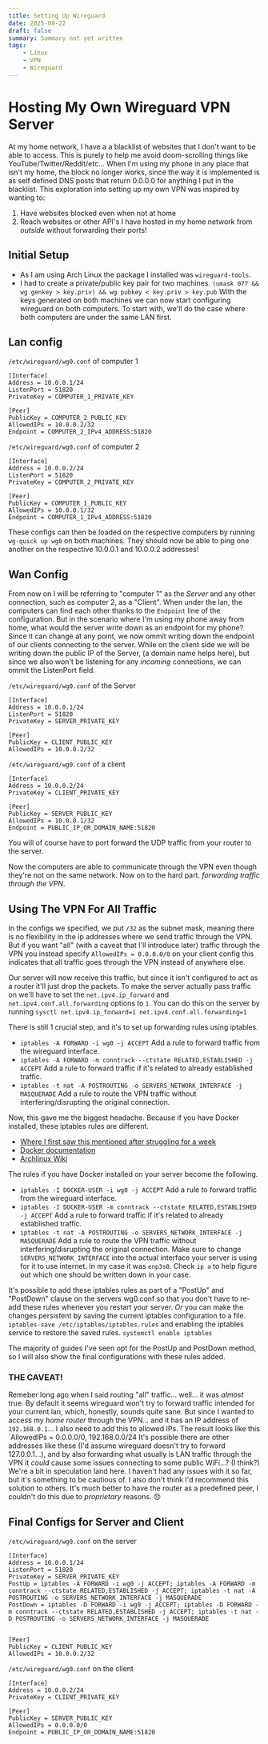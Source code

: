 ```yaml
---
title: Setting Up Wireguard
date: 2025-08-22
draft: false
summary: Summary not yet written
tags:
    - Linux
    - VPN
    - Wireguard
---
```

# Hosting My Own Wireguard VPN Server
At my home network, I have a a blacklist of websites that I don't want to be able to access. This is purely to help me avoid doom-scrolling things like YouTube/Twitter/Reddit/etc... When I'm using my phone in any place that isn't my home, the block no longer works, since the way it is implemented is as self defined DNS posts that return 0.0.0.0 for anything I put in the blacklist. This exploration into setting up my own VPN was inspired by wanting to:
1. Have websites blocked even when not at home
2. Reach websites or other API's I have hosted in my home network from *outside* without forwarding their ports!

## Initial Setup
- As I am using Arch Linux the package I installed was `wireguard-tools`.
- I had to create a private/public key pair for two machines. `(umask 077 && wg genkey > key.priv) && wg pubkey < key.priv > key.pub`
With the keys generated on both machines we can now start configuring wireguard on both computers. To start with, we'll do the case where both computers are under the same LAN first.

## Lan config
`/etc/wireguard/wg0.conf` of computer 1
```
[Interface]
Address = 10.0.0.1/24
ListenPort = 51820
PrivateKey = COMPUTER_1_PRIVATE_KEY

[Peer]
PublicKey = COMPUTER_2_PUBLIC_KEY
AllowedIPs = 10.0.0.2/32
Endpoint = COMPUTER_2_IPv4_ADDRESS:51820
```

`/etc/wireguard/wg0.conf` of computer 2
```
[Interface]
Address = 10.0.0.2/24
ListenPort = 51820
PrivateKey = COMPUTER_2_PRIVATE_KEY

[Peer]
PublicKey = COMPUTER_1_PUBLIC_KEY
AllowedIPs = 10.0.0.1/32
Endpoint = COMPUTER_1_IPv4_ADDRESS:51820
```

These configs can then be loaded on the respective computers by running `wg-quick up wg0` on both machines.
They should now be able to ping one another on the respective 10.0.0.1 and 10.0.0.2 addresses!

## Wan Config
From now on I will be referring to "computer 1" as the *Server* and any other connection, such as computer 2, as a "Client".
When under the lan, the computers can find each other thanks to the `Endpoint` line of the configuration. But in the scenario where I'm using my phone away from home, what would the server write down as an endpoint for my phone? Since it can change at any point, we now ommit writing down the endpoint of our clients connecting to the server.
While on the client side we will be writing down the public IP of the Server, (a domain name helps here), but since we also won't be listening for any *incoming* connections, we can ommit the ListenPort field.

`/etc/wireguard/wg0.conf` of the Server
```
[Interface]
Address = 10.0.0.1/24
ListenPort = 51820
PrivateKey = SERVER_PRIVATE_KEY

[Peer]
PublicKey = CLIENT_PUBLIC_KEY
AllowedIPs = 10.0.0.2/32
```

`/etc/wireguard/wg0.conf` of a client
```
[Interface]
Address = 10.0.0.2/24
PrivateKey = CLIENT_PRIVATE_KEY

[Peer]
PublicKey = SERVER_PUBLIC_KEY
AllowedIPs = 10.0.0.1/32
Endpoint = PUBLIC_IP_OR_DOMAIN_NAME:51820
```
You will of course have to port forward the UDP traffic from your router to the server.

Now the computers are able to communicate through the VPN even though they're not on the same network. Now on to the hard part. *forwarding traffic through the VPN*.

## Using The VPN For All Traffic
In the configs we specified, we put `/32` as the subnet mask, meaning there is no flexibility in the ip addresses where we send traffic through the VPN. But if you want "all" (with a caveat that I'll introduce later) traffic through the VPN you instead specify `AllowedIPs = 0.0.0.0/0` on your client config this indicates that all traffic goes through the VPN instead of anywhere else.

Our server will now receive this traffic, but since it isn't configured to act as a router it'll just drop the packets. To make the server actually pass traffic on we'll have to set the `net.ipv4.ip_forward` and `net.ipv4.conf.all.forwarding` options to `1`. You can do this on the server by running `sysctl net.ipv4.ip_forward=1 net.ipv4.conf.all.forwarding=1`

There is still 1 crucial step, and it's to set up forwarding rules using iptables.
- `iptables -A FORWARD -i wg0 -j ACCEPT` Add a rule to forward traffic from the wireguard interface.
- `iptables -A FORWARD -m conntrack --ctstate RELATED,ESTABLISHED -j ACCEPT` Add a rule to forward traffic if it's related to already established traffic.
- `iptables -t nat -A POSTROUTING -o SERVERS_NETWORK_INTERFACE -j MASQUERADE` Add a rule to route the VPN traffic without interfering/disrupting the original connection.

Now, this gave me the biggest headache. Because if you have Docker installed, these iptables rules are different. 

- [Where I first saw this mentioned after struggling for a week](https://gist.github.com/nealfennimore/92d571db63404e7ddfba660646ceaf0d?permalink_comment_id=4336598#gistcomment-4336598)
- [Docker documentation](https://docs.docker.com/engine/network/packet-filtering-firewalls/#docker-on-a-router)
- [Archlinux Wiki](https://wiki.archlinux.org/title/Internet_sharing#Enable_NAT)

The rules if you have Docker installed on your server become the following.
- `iptables -I DOCKER-USER -i wg0 -j ACCEPT` Add a rule to forward traffic from the wireguard interface.
- `iptables -I DOCKER-USER -m conntrack --ctstate RELATED,ESTABLISHED -j ACCEPT` Add a rule to forward traffic if it's related to already established traffic.
- `iptables -t nat -A POSTROUTING -o SERVERS_NETWORK_INTERFACE -j MASQUERADE` Add a rule to route the VPN traffic without interfering/disrupting the original connection.
Make sure to change `SERVERS_NETWORK_INTERFACE` into the actual interface your server is using for it to use internet. In my case it was `enp3s0`. Check `ip a` to help figure out which one should be written down in your case.

It's possible to add these iptables rules as part of a "PostUp" and "PostDown" clause on the servers wg0.conf so that you don't have to re-add these rules whenever you restart your server. *Or* you can make the changes persistent by saving the current iptables configuration to a file. `iptables-save /etc/iptables/iptables.rules` and enabling the iptables service to restore the saved rules. `systemctl enable iptables`

The majority of guides I've seen opt for the PostUp and PostDown method, so I will also show the final configurations with these rules added.

### THE CAVEAT!
Remeber long ago when I said routing "all" traffic... well... it was *almost* true. By default it seems wireguard won't try to forward traffic intended for your current lan, which, honestly, sounds quite sane. But since I wanted to access my *home router* through the VPN... and it has an IP address of `192.168.0.1`... I also need to add this to allowed IPs. The result looks like this `AllowedIPs = 0.0.0.0/0, 192.168.0.0/24
It's possible there are other addresses like these (I'd assume wireguard doesn't try to forward 127.0.0.1...), and by also forwarding what usually is LAN traffic through the VPN it *could* cause some issues connecting to some public WiFi...? (I think?) We're a bit in speculation land here. I haven't had any issues with it so far, but it's something to be cautious of. I also don't think I'd recommend this solution to others. It's much better to have the router as a predefined peer, I couldn't do this due to _proprietary_ reasons. 😞

## Final Configs for Server and Client
`/etc/wireguard/wg0.conf` on the server
```
[Interface]
Address = 10.0.0.1/24
ListenPort = 51820
PrivateKey = SERVER_PRIVATE_KEY
PostUp = iptables -A FORWARD -i wg0 -j ACCEPT; iptables -A FORWARD -m conntrack --ctstate RELATED,ESTABLISHED -j ACCEPT; iptables -t nat -A POSTROUTING -o SERVERS_NETWORK_INTERFACE -j MASQUERADE
PostDown = iptables -D FORWARD -i wg0 -j ACCEPT; iptables -D FORWARD -m conntrack --ctstate RELATED,ESTABLISHED -j ACCEPT; iptables -t nat -D POSTROUTING -o SERVERS_NETWORK_INTERFACE -j MASQUERADE


[Peer]
PublicKey = CLIENT_PUBLIC_KEY
AllowedIPs = 10.0.0.2/32
```

`/etc/wireguard/wg0.conf` on the client
```
[Interface]
Address = 10.0.0.2/24
PrivateKey = CLIENT_PRIVATE_KEY

[Peer]
PublicKey = SERVER_PUBLIC_KEY
AllowedIPs = 0.0.0.0/0
Endpoint = PUBLIC_IP_OR_DOMAIN_NAME:51820
```
